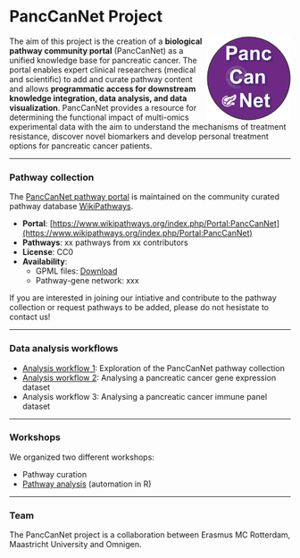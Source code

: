 # PancCanNet Project
<img src="logo.png" alt="logo" width="150" align="right"/>

The aim of this project is the creation of a **biological pathway community portal** (PancCanNet) as a unified knowledge base for pancreatic cancer. The portal enables expert clinical researchers (medical and scientific) to add and curate pathway content and allows **programmatic access for downstream knowledge integration, data analysis, and data visualization**. PancCanNet provides a resource for determining the functional impact of multi-omics experimental data with the aim to understand the mechanisms of treatment resistance, discover novel biomarkers and develop personal treatment options for pancreatic cancer patients.

---

### Pathway collection

The [PancCanNet pathway portal](https://www.wikipathways.org/index.php/Portal:PancCanNet) is maintained on the community curated pathway database [WikiPathways](https://www.wikipathways.org/). 

* **Portal**: [https://www.wikipathways.org/index.php/Portal:PancCanNet](https://www.wikipathways.org/index.php/Portal:PancCanNet)
* **Pathways**: xx pathways from xx contributors
* **License**: CC0
* **Availability**:
  * GPML files: [Download](http://www.wikipathways.org//wpi/batchDownload.php?species=Homo%20sapiens&fileType=gpml&tag=Curation:PancCanNet)
  * Pathway-gene network: xxx

If you are interested in joining our intiative and contribute to the pathway collection or request pathways to be added, please do not hesistate to contact us!

---

### Data analysis workflows

* [Analysis workflow 1](workflows/workflow1.md): Exploration of the PancCanNet pathway collection
* [Analysis workflow 2](workflows/workflow2.md): Analysing a pancreatic cancer gene expression dataset
* Analysis workflow 3: Analysing a pancreatic cancer immune panel dataset

---

### Workshops

We organized two different workshops:
* Pathway curation
* [Pathway analysis](https://panccannet.github.io/workshop/) (automation in R)

---

### Team

The PancCanNet project is a collaboration between Erasmus MC Rotterdam, Maastricht University and Omnigen.
